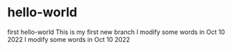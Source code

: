 # hello-world
first hello-world 
This is my first new branch
I modify some words in Oct 10 2022
I modify some words in Oct 10 2022
